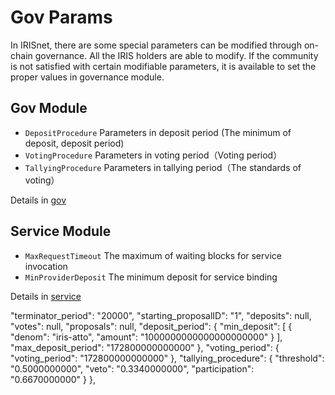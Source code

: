 # Gov Params

In IRISnet, there are some special parameters can be modified through on-chain governance. All the IRIS holders are able to modify. If the community is not satisfied with certain modifiable parameters, it is available to set the proper values in governance module.

## Gov Module

* `DepositProcedure`   Parameters in deposit period (The minimum of deposit, deposit period)
* `VotingProcedure`    Parameters in voting period（Voting period）
* `TallyingProcedure`  Parameters in tallying period（The standards of voting）

Details in [gov](../governance.md)

## Service Module

* `MaxRequestTimeout`   The maximum of waiting blocks for service invocation
* `MinProviderDeposit`  The minimum deposit for service binding

Details in [service](../service.md)


 "terminator_period": "20000",
      "starting_proposalID": "1",
      "deposits": null,
      "votes": null,
      "proposals": null,
      "deposit_period": {
        "min_deposit": [
          {
            "denom": "iris-atto",
            "amount": "1000000000000000000000"
          }
        ],
        "max_deposit_period": "172800000000000"
      },
      "voting_period": {
        "voting_period": "172800000000000"
      },
      "tallying_procedure": {
        "threshold": "0.5000000000",
        "veto": "0.3340000000",
        "participation": "0.6670000000"
      }
    },